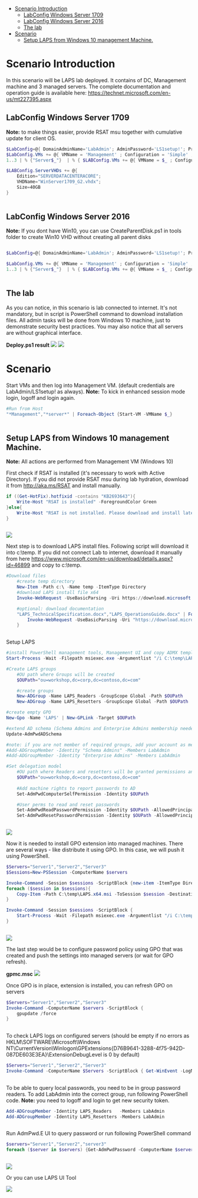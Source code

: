 <!-- TOC -->

- [Scenario Introduction](#scenario-introduction)
    - [LabConfig Windows Server 1709](#labconfig-windows-server-1709)
    - [LabConfig Windows Server 2016](#labconfig-windows-server-2016)
    - [The lab](#the-lab)
- [Scenario](#scenario)
    - [Setup LAPS from Windows 10 management Machine.](#setup-laps-from-windows-10-management-machine)

<!-- /TOC -->

# Scenario Introduction

In this scenario will be LAPS lab deployed. It contains of DC, Management machine and 3 managed servers.
The complete documentation and operation guide is available here: https://technet.microsoft.com/en-us/mt227395.aspx

## LabConfig Windows Server 1709

**Note:** to make things easier, provide RSAT msu together with cumulative update for client OS.

````PowerShell
$LabConfig=@{ DomainAdminName='LabAdmin'; AdminPassword='LS1setup!'; Prefix = 'WSLab1709-'; SwitchName = 'LabSwitch'; DCEdition='SERVERDATACENTERACORE'; CreateClientParent=$True ; ClientEdition='Enterprise' ; PullServerDC=$false; Internet=$true; AdditionalNetworksConfig=@(); VMs=@(); ServerVHDs=@()}
$LabConfig.VMs += @{ VMName = 'Management' ; Configuration = 'Simple' ; ParentVHD = 'Win10_G2.vhdx'  ; MemoryStartupBytes= 1GB ; AddToolsVHD=$True ; DisableWCF=$True }
1..3 | % {"Server$_"}  | % { $LABConfig.VMs += @{ VMName = $_ ; Configuration = 'Simple' ; ParentVHD = 'WinServer1709_G2.vhdx'  ; MemoryStartupBytes= 512MB} }

$LABConfig.ServerVHDs += @{
    Edition="SERVERDATACENTERACORE";
    VHDName="WinServer1709_G2.vhdx";
    Size=40GB
}
 
````

## LabConfig Windows Server 2016

**Note:** If you dont have Win10, you can use CreateParentDisk.ps1 in tools folder to create Win10 VHD without creating all parent disks

````PowerShell

$LabConfig=@{ DomainAdminName='LabAdmin'; AdminPassword='LS1setup!'; Prefix = 'WSLab-'; SwitchName = 'LabSwitch'; DCEdition='4'; AdditionalNetworksConfig=@(); VMs=@(); ServerVHDs=@(); Internet=$True ; CreateClientParent=$true}

$LabConfig.VMs += @{ VMName = 'Management' ; Configuration = 'Simple' ; ParentVHD = 'Win10_G2.vhdx'  ; MemoryStartupBytes= 1GB ; AddToolsVHD=$True ; DisableWCF=$True }
1..3 | % {"Server$_"}  | % { $LABConfig.VMs += @{ VMName = $_ ; Configuration = 'Simple' ; ParentVHD = 'Win2016Core_G2.vhdx'  ; MemoryStartupBytes= 512MB} }
 
````

## The lab

As you can notice, in this scenario is lab connected to internet. It's not mandatory, but in script is PowerShell command to download installation files. All admin tasks will be done from Windows 10 machine, just to demonstrate security best practices. You may also notice that all servers are without graphical interface.

**Deploy.ps1 result**
![](/Scenarios/LAPS/Screenshots/DeployResultWS2016.png)
![](/Scenarios/LAPS/Screenshots/DeployResultWS1709.png)

# Scenario

Start VMs and then log into Management VM. (default credentials are LabAdmin/LS1setup! as always). 
**Note:** To kick in enhanced session mode login, logoff and login again.

````PowerShell
#Run from Host
"*Management","*server*" | Foreach-Object {Start-VM -VMName $_}
 
````

## Setup LAPS from Windows 10 management Machine.

**Note:** All actions are performed from Management VM (Windows 10)

First check if RSAT is installed (it's necessary to work with Active Directory). If you did not provide RSAT msu during lab hydration, download it from http://aka.ms/RSAT and install manually.
````PowerShell
if ((Get-HotFix).hotfixid -contains "KB2693643"){
    Write-Host "RSAT is installed" -ForegroundColor Green
}else{
    Write-Host "RSAT is not installed. Please download and install latest Windows 10 RSAT from aka.ms/RSAT" -ForegroundColor Yellow
}
 
````
![](/Scenarios/LAPS/Screenshots/RSATCheckResult.png)

Next step is to download LAPS install files. Following script will download it into c:\temp. If you did not connect Lab to internet, download it manually from here https://www.microsoft.com/en-us/download/details.aspx?id=46899 and copy to c:\temp.
````PowerShell
#Download files
    #create temp directory
    New-Item -Path c:\ -Name temp -ItemType Directory
    #download LAPS install file x64
    Invoke-WebRequest -UseBasicParsing -Uri https://download.microsoft.com/download/C/7/A/C7AAD914-A8A6-4904-88A1-29E657445D03/LAPS.x64.msi -OutFile "c:\temp\LAPS.x64.msi"

    #optional: download documentation
    "LAPS_TechnicalSpecification.docx","LAPS_OperationsGuide.docx" | ForEach-Object {
        Invoke-WebRequest -UseBasicParsing -Uri "https://download.microsoft.com/download/C/7/A/C7AAD914-A8A6-4904-88A1-29E657445D03/$_" -OutFile "c:\temp\$_"
    }
 
````

Setup LAPS
````PowerShell
#install PowerShell management tools, Management UI and copy ADMX template to policy store on management machine
Start-Process -Wait -Filepath msiexec.exe -Argumentlist "/i C:\temp\LAPS.x64.msi ADDLOCAL=Management.PS,Management.ADMX,Management.UI /q"

#Create LAPS groups 
    #OU path where Groups will be created
    $OUPath="ou=workshop,dc=corp,dc=contoso,dc=com"

    #create groups
    New-ADGroup -Name LAPS_Readers -GroupScope Global -Path $OUPath
    New-ADGroup -Name LAPS_Resetters -GroupScope Global -Path $OUPath

#create empty GPO
New-Gpo -Name 'LAPS' | New-GPLink -Target $OUPath

#extend AD schema (Schema Admins and Enterprise Admins membership needed)
Update-AdmPwdADSchema

#note: if you are not member of required groups, add your account as member. Logoff/login is needed to update security token.
#Add-ADGroupMember -Identity "Schema Admins" -Members LabAdmin
#Add-ADGroupMember -Identity "Enterprise Admins" -Members LabAdmin

#Set delegation model
    #OU path where Readers and resetters will be granted permissions and Computers will have self delegation
    $OUPath="ou=workshop,dc=corp,dc=contoso,dc=com"
    
    #Add machine rights to report passwords to AD
    Set-AdmPwdComputerSelfPermission -Identity $OUPath

    #User perms to read and reset passwords
    Set-AdmPwdReadPasswordPermission -Identity $OUPath -AllowedPrincipals LAPS_Readers
    Set-AdmPwdResetPasswordPermission -Identity $OUPath -AllowedPrincipals LAPS_Resetters
 
````
![](/Scenarios/LAPS/Screenshots/LAPS_Install_Result.png)

Now it is needed to install GPO extension into managed machines. There are several ways - like distribute it using GPO. In this case, we will push it using PowerShell.

````PowerShell
$Servers="Server1","Server2","Server3"
$Sessions=New-PSSession -ComputerName $servers

Invoke-Command -Session $sessions -ScriptBlock {new-item -ItemType Directory -Path c:\ -Name Temp}
foreach ($session in $sessions){
    Copy-Item -Path C:\temp\LAPS.x64.msi -ToSession $session -Destination c:\temp
}

Invoke-Command -Session $sessions -ScriptBlock {
    Start-Process -Wait -Filepath msiexec.exe -Argumentlist "/i C:\temp\LAPS.x64.msi /q"
}
 
````
![](/Scenarios/LAPS/Screenshots/GPOExtensionInstallResult.png)

The last step would be to configure password policy using GPO that was created and push the settings into managed servers (or wait for GPO refresh).

**gpmc.msc**
![](/Scenarios/LAPS/Screenshots/GPO.png)


Once GPO is in place, extension is installed, you can refresh GPO on servers 
````PowerShell
$Servers="Server1","Server2","Server3"
Invoke-Command -ComputerName $servers -ScriptBlock {
    gpupdate /force
}
 
````

To check LAPS logs on configured servers (should be empty if no errors as HKLM\SOFTWARE\Microsoft\Windows NT\CurrentVersion\Winlogon\GPExtensions\{D76B9641-3288-4f75-942D-087DE603E3EA}\ExtensionDebugLevel is 0 by default)
````PowerShell
$Servers="Server1","Server2","Server3"
Invoke-Command -ComputerName $Servers -ScriptBlock { Get-WinEvent -LogName Application } | Where-Object ProviderName -eq AdmPwd | Sort-Object PSComputerName | Format-Table -AutoSize
 
````

To be able to query local passwords, you need to be in group password readers. To add LabAdmin into the correct group, run following PowerShell code.
**Note:** you need to logoff and login to get new security token.
````PowerShell
Add-ADGroupMember -Identity LAPS_Readers   -Members LabAdmin
Add-ADGroupMember -Identity LAPS_Resetters -Members LabAdmin
 
````

Run AdmPwd.E UI to query password or run following PowerShell command
````PowerShell
$servers="Server1","Server2","server3"
foreach ($server in $servers) {Get-AdmPwdPassword -ComputerName $server}
 
````
![](/Scenarios/LAPS/Screenshots/PasswordQueryPowerShell.png)

Or you can use LAPS UI Tool

![](/Scenarios/LAPS/Screenshots/LAPS_UI.png)
